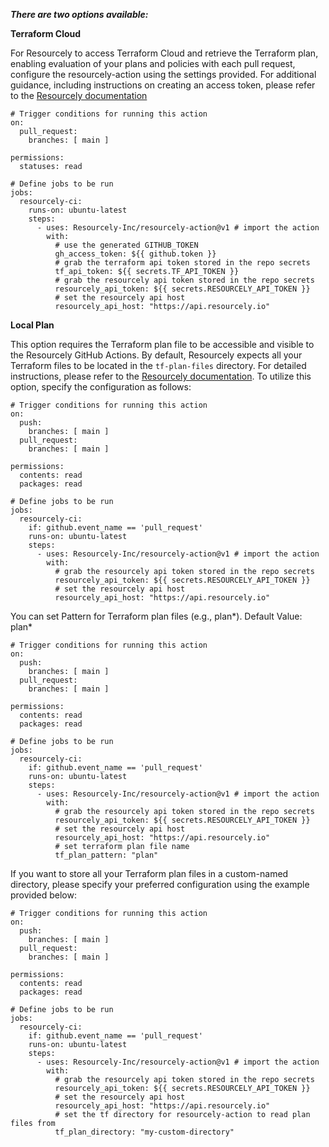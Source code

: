 ***There are two options available:***

**Terraform Cloud**

For Resourcely to access Terraform Cloud and retrieve the Terraform plan, enabling evaluation of your plans and policies with each pull request, configure the resourcely-action using the settings provided. For additional guidance, including instructions on creating an access token, please refer to the [Resourcely documentation](https://docs.resourcely.com/getting-started/onboarding/ci-cd-setup/github-actions/terraform-cloud)
```
# Trigger conditions for running this action
on:
  pull_request:
    branches: [ main ]

permissions:
  statuses: read

# Define jobs to be run
jobs:
  resourcely-ci:
    runs-on: ubuntu-latest
    steps:
      - uses: Resourcely-Inc/resourcely-action@v1 # import the action
        with:
          # use the generated GITHUB_TOKEN
          gh_access_token: ${{ github.token }}
          # grab the terraform api token stored in the repo secrets
          tf_api_token: ${{ secrets.TF_API_TOKEN }}
          # grab the resourcely api token stored in the repo secrets
          resourcely_api_token: ${{ secrets.RESOURCELY_API_TOKEN }}
          # set the resourcely api host
          resourcely_api_host: "https://api.resourcely.io"
```


**Local Plan**

This option requires the Terraform plan file to be accessible and visible to the Resourcely GitHub Actions. By default, Resourcely expects all your Terraform files to be located in the `tf-plan-files` directory. For detailed instructions, please refer to the [Resourcely documentation](https://docs.resourcely.com/getting-started/onboarding/ci-cd-setup/github-actions/local-plan). To utilize this option, specify the configuration as follows:

```
# Trigger conditions for running this action
on:
  push:
    branches: [ main ]
  pull_request:
    branches: [ main ]

permissions:
  contents: read
  packages: read

# Define jobs to be run
jobs:
  resourcely-ci:
    if: github.event_name == 'pull_request'
    runs-on: ubuntu-latest
    steps:
      - uses: Resourcely-Inc/resourcely-action@v1 # import the action
        with:
          # grab the resourcely api token stored in the repo secrets
          resourcely_api_token: ${{ secrets.RESOURCELY_API_TOKEN }}
          # set the resourcely api host
          resourcely_api_host: "https://api.resourcely.io"
```

You can set Pattern for Terraform plan files (e.g., plan*). Default Value: plan*
```
# Trigger conditions for running this action
on:
  push:
    branches: [ main ]
  pull_request:
    branches: [ main ]

permissions:
  contents: read
  packages: read

# Define jobs to be run
jobs:
  resourcely-ci:
    if: github.event_name == 'pull_request'
    runs-on: ubuntu-latest
    steps:
      - uses: Resourcely-Inc/resourcely-action@v1 # import the action
        with:
          # grab the resourcely api token stored in the repo secrets
          resourcely_api_token: ${{ secrets.RESOURCELY_API_TOKEN }}
          # set the resourcely api host
          resourcely_api_host: "https://api.resourcely.io"
          # set terraform plan file name
          tf_plan_pattern: "plan"
```


If you want to store all your Terraform plan files in a custom-named directory, please specify your preferred configuration using the example provided below:
```
# Trigger conditions for running this action
on:
  push:
    branches: [ main ]
  pull_request:
    branches: [ main ]

permissions:
  contents: read
  packages: read

# Define jobs to be run
jobs:
  resourcely-ci:
    if: github.event_name == 'pull_request'
    runs-on: ubuntu-latest
    steps:
      - uses: Resourcely-Inc/resourcely-action@v1 # import the action
        with:
          # grab the resourcely api token stored in the repo secrets
          resourcely_api_token: ${{ secrets.RESOURCELY_API_TOKEN }}
          # set the resourcely api host
          resourcely_api_host: "https://api.resourcely.io"
          # set the tf directory for resourcely-action to read plan files from
          tf_plan_directory: "my-custom-directory"
```

